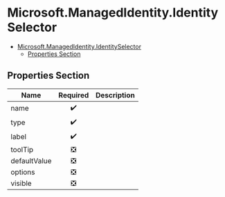 <a name="microsoft-managedidentity-identityselector"></a>
# Microsoft.ManagedIdentity.IdentitySelector
* [Microsoft.ManagedIdentity.IdentitySelector](#microsoft-managedidentity-identityselector)
    * [Properties Section](#microsoft-managedidentity-identityselector-properties-section)

<a name="microsoft-managedidentity-identityselector-properties-section"></a>
## Properties Section
| Name | Required | Description
| ---|:--:|:--:|
|name|:heavy_check_mark:|
|type|:heavy_check_mark:|
|label|:heavy_check_mark:|
|toolTip|:negative_squared_cross_mark:|
|defaultValue|:negative_squared_cross_mark:|
|options|:negative_squared_cross_mark:|
|visible|:negative_squared_cross_mark:|
